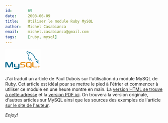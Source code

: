 ```yaml
---
id:       69
date:     2008-06-09
title:    Utiliser le module Ruby MySQL
author:   Michel Casabianca
email:    michel.casabianca@gmail.com
tags:     [ruby, mysql]
---
```


![](logo-mysql.png)

J'ai traduit un article de Paul Dubois sur l'utilisation du module MySQL de Ruby. Cet article est idéal pour se mettre le pied à l'étrier et commencer à utiliser ce module en une heure montre en main. La [version HTML se trouve à cette adresse](http://sweetohm.net/article/ruby-mysql.html) et la [version PDF ici](http://www.sweetohm.net/arc/ruby-mysql.pdf). On trouvera la version originale, d'autres articles sur MySQL ainsi que les sources des exemples de l'article [sur le site de l'auteur](http://www.kitebird.com/articles/).

*Enjoy!*

